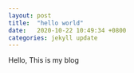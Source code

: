 ```yaml
---
layout: post
title:  "hello world"
date:   2020-10-22 10:49:34 +0800
categories: jekyll update
---
```

Hello, This is my blog